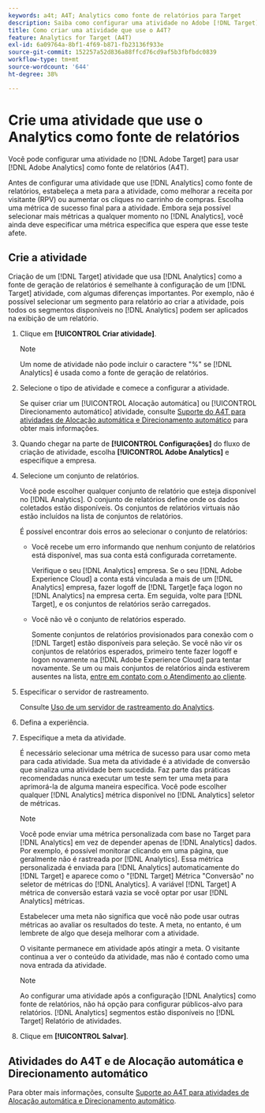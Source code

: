 ```yaml
---
keywords: a4t; A4T; Analytics como fonte de relatórios para Target
description: Saiba como configurar uma atividade no Adobe [!DNL Target] que usa o Adobe Analytics como fonte de relatórios (A4T).
title: Como criar uma atividade que use o A4T?
feature: Analytics for Target (A4T)
exl-id: 6a09764a-8bf1-4f69-b871-fb23136f933e
source-git-commit: 152257a52d836a88ffcd76cd9af5b3fbfbdc0839
workflow-type: tm+mt
source-wordcount: '644'
ht-degree: 38%

---
```


# Crie uma atividade que use o Analytics como fonte de relatórios

Você pode configurar uma atividade no [!DNL Adobe Target] para usar [!DNL Adobe Analytics] como fonte de relatórios (A4T).

Antes de configurar uma atividade que use [!DNL Analytics] como fonte de relatórios, estabeleça a meta para a atividade, como melhorar a receita por visitante (RPV) ou aumentar os cliques no carrinho de compras. Escolha uma métrica de sucesso final para a atividade. Embora seja possível selecionar mais métricas a qualquer momento no [!DNL Analytics], você ainda deve especificar uma métrica específica que espera que esse teste afete.

## Crie a atividade

Criação de um [!DNL Target] atividade que usa [!DNL Analytics] como a fonte de geração de relatórios é semelhante à configuração de um [!DNL Target] atividade, com algumas diferenças importantes. Por exemplo, não é possível selecionar um segmento para relatório ao criar a atividade, pois todos os segmentos disponíveis no [!DNL Analytics] podem ser aplicados na exibição de um relatório.

1. Clique em **[!UICONTROL Criar atividade]**.

   >[!NOTE]
   >
   >Um nome de atividade não pode incluir o caractere &quot;%&quot; se [!DNL Analytics] é usada como a fonte de geração de relatórios.

1. Selecione o tipo de atividade e comece a configurar a atividade.

   Se quiser criar um [!UICONTROL Alocação automática] ou [!UICONTROL Direcionamento automático] atividade, consulte [Suporte do A4T para atividades de Alocação automática e Direcionamento automático](/help/main/c-integrating-target-with-mac/a4t/a4t-at-aa.md) para obter mais informações.

1. Quando chegar na parte de **[!UICONTROL Configurações]** do fluxo de criação de atividade, escolha **[!UICONTROL Adobe Analytics]** e especifique a empresa.
1. Selecione um conjunto de relatórios.

   Você pode escolher qualquer conjunto de relatório que esteja disponível no [!DNL Analytics]. O conjunto de relatórios define onde os dados coletados estão disponíveis. Os conjuntos de relatórios virtuais não estão incluídos na lista de conjuntos de relatórios.

   É possível encontrar dois erros ao selecionar o conjunto de relatórios:

   * Você recebe um erro informando que nenhum conjunto de relatórios está disponível, mas sua conta está configurada corretamente.

      Verifique o seu [!DNL Analytics] empresa. Se o seu [!DNL Adobe Experience Cloud] a conta está vinculada a mais de um [!DNL Analytics] empresa, fazer logoff de [!DNL Target]e faça logon no [!DNL Analytics] na empresa certa. Em seguida, volte para [!DNL Target], e os conjuntos de relatórios serão carregados.

   * Você não vê o conjunto de relatórios esperado.

      Somente conjuntos de relatórios provisionados para conexão com o [!DNL Target] estão disponíveis para seleção. Se você não vir os conjuntos de relatórios esperados, primeiro tente fazer logoff e logon novamente na [!DNL Adobe Experience Cloud] para tentar novamente.
   Se um ou mais conjuntos de relatórios ainda estiverem ausentes na lista, [entre em contato com o Atendimento ao cliente](/help/main/cmp-resources-and-contact-information.md#reference_ACA3391A00EF467B87930A450050077C).

1. Especificar o servidor de rastreamento.

   Consulte [Uso de um servidor de rastreamento do Analytics](/help/main/c-integrating-target-with-mac/a4t/analytics-tracking-server.md#task_72077BA7E93C4A65A715A18F32228823).

1. Defina a experiência.
1. Especifique a meta da atividade.

   É necessário selecionar uma métrica de sucesso para usar como meta para cada atividade. Sua meta da atividade é a atividade de conversão que sinaliza uma atividade bem sucedida. Faz parte das práticas recomendadas nunca executar um teste sem ter uma meta para aprimorá-la de alguma maneira específica. Você pode escolher qualquer [!DNL Analytics] métrica disponível no [!DNL Analytics] seletor de métricas.

   >[!NOTE]
   >
   >Você pode enviar uma métrica personalizada com base no Target para [!DNL Analytics] em vez de depender apenas de [!DNL Analytics] dados. Por exemplo, é possível monitorar clicando em uma página, que geralmente não é rastreada por [!DNL Analytics]. Essa métrica personalizada é enviada para [!DNL Analytics] automaticamente do [!DNL Target] e aparece como o &quot;[!DNL Target] Métrica &quot;Conversão&quot; no seletor de métricas do [!DNL Analytics]. A variável [!DNL Target] A métrica de conversão estará vazia se você optar por usar [!DNL Analytics] métricas.

   Estabelecer uma meta não significa que você não pode usar outras métricas ao avaliar os resultados do teste. A meta, no entanto, é um lembrete de algo que deseja melhorar com a atividade.

   O visitante permanece em atividade após atingir a meta. O visitante continua a ver o conteúdo da atividade, mas não é contado como uma nova entrada da atividade.

   >[!NOTE]
   >
   >Ao configurar uma atividade após a configuração [!DNL Analytics] como fonte de relatórios, não há opção para configurar públicos-alvo para relatórios. [!DNL Analytics] segmentos estão disponíveis no [!DNL Target] Relatório de atividades.

1. Clique em **[!UICONTROL Salvar]**.

## Atividades do A4T e de Alocação automática e Direcionamento automático

Para obter mais informações, consulte [Suporte ao A4T para atividades de Alocação automática e Direcionamento automático](/help/main/c-integrating-target-with-mac/a4t/a4t-at-aa.md).

